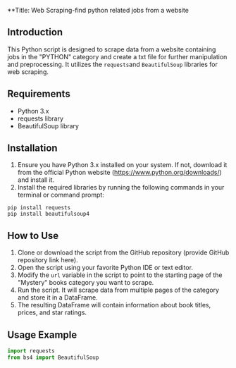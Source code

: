 **Title: Web Scraping-find python related jobs from a website

## Introduction
This Python script is designed to scrape data from a website containing jobs in the "PYTHON" category and create a txt file for further manipulation and preprocessing. It utilizes the `requests`and `BeautifulSoup`  libraries for web scraping.

## Requirements
- Python 3.x
- requests library
- BeautifulSoup library

## Installation
1. Ensure you have Python 3.x installed on your system. If not, download it from the official Python website (https://www.python.org/downloads/) and install it.
2. Install the required libraries by running the following commands in your terminal or command prompt:
```
pip install requests
pip install beautifulsoup4
```

## How to Use
1. Clone or download the script from the GitHub repository (provide GitHub repository link here).
2. Open the script using your favorite Python IDE or text editor.
3. Modify the `url` variable in the script to point to the starting page of the "Mystery" books category you want to scrape.
4. Run the script. It will scrape data from multiple pages of the category and store it in a DataFrame.
5. The resulting DataFrame will contain information about book titles, prices, and star ratings.

## Usage Example
```python
import requests
from bs4 import BeautifulSoup
